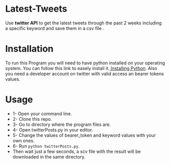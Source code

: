 # Latest-Tweets
Use **twitter API** to get the latest tweets through the past 2 weeks including a specific keyword and save them in a csv file . 

# Installation

To run this Program you will need to have python installed on your operating system.
You can follow this link to easely install it.[ Installing Python](https://docs.python.org/3/using/).
Also you need a developer account on twitter with valid access an bearer tokens values.

# Usage

* 1- Open your command line.
* 2- Clone this repo.
* 3- Go to directory where the program files are.
* 4- Open twitterPosts.py in your editor.
* 5- Change the values of bearer_token and keyword values with your own ones.
* 6- Run `python twitterPosts.py`.
* Then wait just a few seconds, a scv file with the result will be downloaded in the same directory.
